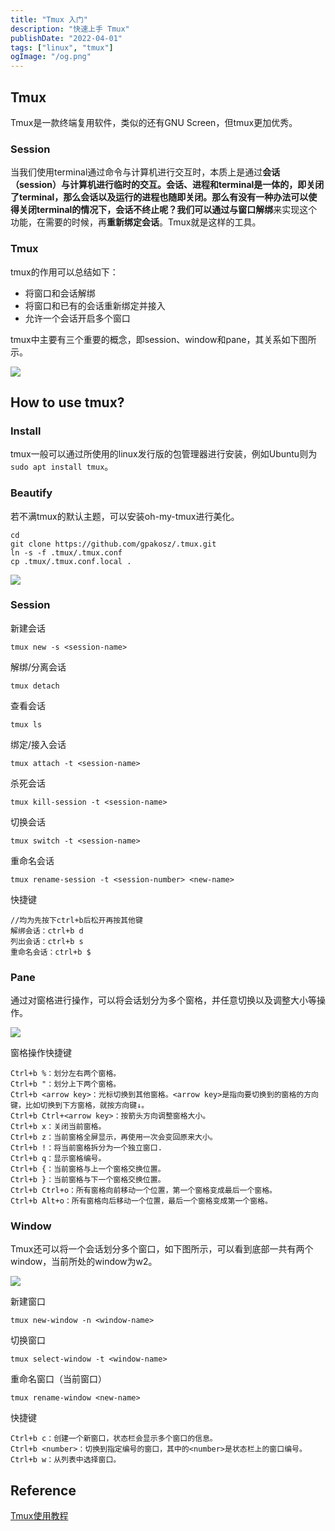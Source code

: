 ```yaml
---
title: "Tmux 入门"
description: "快速上手 Tmux"
publishDate: "2022-04-01"
tags: ["linux", "tmux"]
ogImage: "/og.png"
---
```


## Tmux

Tmux是一款终端复用软件，类似的还有GNU Screen，但tmux更加优秀。

### Session

当我们使用terminal通过命令与计算机进行交互时，本质上是通过**会话（session）**与计算机进行临时的交互。会话、进程和terminal是一体的，即关闭了terminal，那么会话以及运行的进程也随即关闭。那么有没有一种办法可以使得关闭terminal的情况下，会话不终止呢？我们可以通过**与窗口解绑**来实现这个功能，在需要的时候，再**重新绑定会话**。Tmux就是这样的工具。

### Tmux

tmux的作用可以总结如下：

- 将窗口和会话解绑
- 将窗口和已有的会话重新绑定并接入
- 允许一个会话开启多个窗口

tmux中主要有三个重要的概念，即session、window和pane，其关系如下图所示。

<img src="https://cdn.jsdelivr.net/gh/peng-yq/Gallery/202502021454888.png"/>

## How to use tmux?

### Install

tmux一般可以通过所使用的linux发行版的包管理器进行安装，例如Ubuntu则为`sudo apt install tmux`。

### Beautify

若不满tmux的默认主题，可以安装oh-my-tmux进行美化。

```shell
cd
git clone https://github.com/gpakosz/.tmux.git
ln -s -f .tmux/.tmux.conf
cp .tmux/.tmux.conf.local .
```

<img src="https://cdn.jsdelivr.net/gh/peng-yq/Gallery/202502021454629.png"/>

### Session

新建会话

```shell
tmux new -s <session-name>
```

解绑/分离会话

```shell
tmux detach
```

查看会话

```shell
tmux ls
```

绑定/接入会话

```shell
tmux attach -t <session-name>
```

杀死会话

```shell
tmux kill-session -t <session-name>
```

切换会话

```shell
tmux switch -t <session-name>
```

重命名会话

```shell
tmux rename-session -t <session-number> <new-name>
```

快捷键

```shell
//均为先按下ctrl+b后松开再按其他键
解绑会话：ctrl+b d
列出会话：ctrl+b s
重命名会话：ctrl+b $
```

### Pane 

通过对窗格进行操作，可以将会话划分为多个窗格，并任意切换以及调整大小等操作。

<img src="https://cdn.jsdelivr.net/gh/peng-yq/Gallery/202502021454998.png"/>

窗格操作快捷键

```shell
Ctrl+b %：划分左右两个窗格。
Ctrl+b "：划分上下两个窗格。
Ctrl+b <arrow key>：光标切换到其他窗格。<arrow key>是指向要切换到的窗格的方向键，比如切换到下方窗格，就按方向键↓。
Ctrl+b Ctrl+<arrow key>：按箭头方向调整窗格大小。
Ctrl+b x：关闭当前窗格。
Ctrl+b z：当前窗格全屏显示，再使用一次会变回原来大小。
Ctrl+b !：将当前窗格拆分为一个独立窗口.
Ctrl+b q：显示窗格编号。
Ctrl+b {：当前窗格与上一个窗格交换位置。
Ctrl+b }：当前窗格与下一个窗格交换位置。
Ctrl+b Ctrl+o：所有窗格向前移动一个位置，第一个窗格变成最后一个窗格。
Ctrl+b Alt+o：所有窗格向后移动一个位置，最后一个窗格变成第一个窗格。
```

### Window

Tmux还可以将一个会话划分多个窗口，如下图所示，可以看到底部一共有两个window，当前所处的window为w2。

<img src="https://cdn.jsdelivr.net/gh/peng-yq/Gallery/202502021455587.png"/>

新建窗口

```shell
tmux new-window -n <window-name>
```

切换窗口

```shell
tmux select-window -t <window-name>
```

重命名窗口（当前窗口）

```shell
tmux rename-window <new-name>
```

快捷键

```shell
Ctrl+b c：创建一个新窗口，状态栏会显示多个窗口的信息。
Ctrl+b <number>：切换到指定编号的窗口，其中的<number>是状态栏上的窗口编号。
Ctrl+b w：从列表中选择窗口。
```

## Reference

[Tmux使用教程](https://www.ruanyifeng.com/blog/2019/10/tmux.html)

